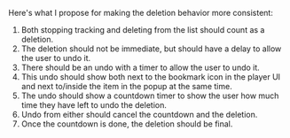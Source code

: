 Here's what I propose for making the deletion behavior more consistent:

1. Both stopping tracking and deleting from the list should count as a deletion.
2. The deletion should not be immediate, but should have a delay to allow the user to undo it.
3. There should be an undo with a timer to allow the user to undo it.
4. This undo should show both next to the bookmark icon in the player UI and next to/inside the item in the popup at the same time.
5. The undo should show a countdown timer to show the user how much time they have left to undo the deletion.
6. Undo from either should cancel the countdown and the deletion.
7. Once the countdown is done, the deletion should be final.

